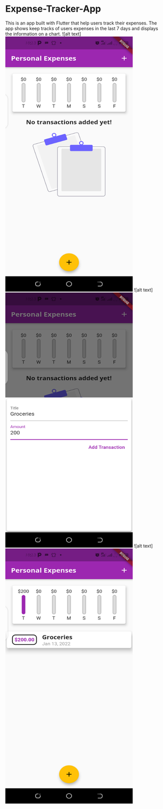 # Expense-Tracker-App
This is an app built with Flutter that help users track their expenses. The app shows keep tracks of users expenses in the last 7 days and displays the information on a chart.
![alt text]<img src="https://github.com/AyobamiAdebesin/Expense-Tracker-App/blob/master/assets/images/Screenshot_20220113-102326.png" width="400" height="800">
![alt text]<img src="https://github.com/AyobamiAdebesin/Expense-Tracker-App/blob/master/assets/images/Screenshot_20220113-102349.png" width="400" height="800">
![alt text]<img src="https://github.com/AyobamiAdebesin/Expense-Tracker-App/blob/master/assets/images/Screenshot_20220113-102400.png" width="400" height="800">


